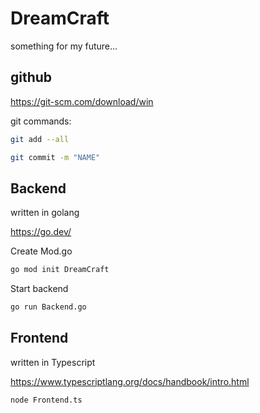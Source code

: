 # DreamCraft
something for my future...


## github
https://git-scm.com/download/win

git commands:
```bash
git add --all
```
```bash
git commit -m "NAME"
```


## Backend
written in golang

https://go.dev/

Create Mod.go
```bash
go mod init DreamCraft
```

Start backend
```bash
go run Backend.go
```


## Frontend
written in Typescript

https://www.typescriptlang.org/docs/handbook/intro.html

```bash
node Frontend.ts
```

